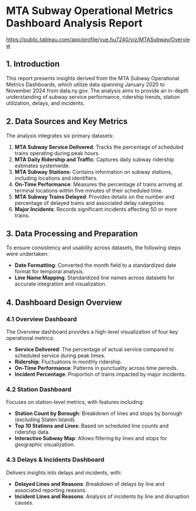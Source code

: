 # MTA Subway Operational Metrics Dashboard Analysis Report

<Tablau Dashboard>https://public.tableau.com/app/profile/yue.hu7240/viz/MTASubway/Overview
## 1. Introduction
This report presents insights derived from the MTA Subway Operational Metrics Dashboards, which utilize data spanning January 2020 to November 2024 from data.ny.gov. The analysis aims to provide an in-depth understanding of subway service performance, ridership trends, station utilization, delays, and incidents.

## 2. Data Sources and Key Metrics
The analysis integrates six primary datasets:

1. **MTA Subway Service Delivered**: Tracks the percentage of scheduled trains operating during peak hours.
2. **MTA Daily Ridership and Traffic**: Captures daily subway ridership estimates systemwide.
3. **MTA Subway Stations**: Contains information on subway stations, including locations and identifiers.
4. **On-Time Performance**: Measures the percentage of trains arriving at terminal locations within five minutes of their scheduled time.
5. **MTA Subway Trains Delayed**: Provides details on the number and percentage of delayed trains and associated delay categories.
6. **Major Incidents**: Records significant incidents affecting 50 or more trains.

## 3. Data Processing and Preparation
To ensure consistency and usability across datasets, the following steps were undertaken:

- **Date Formatting**: Converted the month field to a standardized date format for temporal analysis.
- **Line Name Mapping**: Standardized line names across datasets for accurate integration and visualization.

## 4. Dashboard Design Overview

### 4.1 Overview Dashboard
The Overview dashboard provides a high-level visualization of four key operational metrics:

- **Service Delivered**: The percentage of actual service compared to scheduled service during peak times.
- **Ridership**: Fluctuations in monthly ridership.
- **On-Time Performance**: Patterns in punctuality across time periods.
- **Incident Percentage**: Proportion of trains impacted by major incidents.

### 4.2 Station Dashboard
Focuses on station-level metrics, with features including:

- **Station Count by Borough**: Breakdown of lines and stops by borough (excluding Staten Island).
- **Top 10 Stations and Lines**: Based on scheduled line counts and ridership data.
- **Interactive Subway Map**: Allows filtering by lines and stops for geographic visualization.

### 4.3 Delays & Incidents Dashboard
Delivers insights into delays and incidents, with:

- **Delayed Lines and Reasons**: Breakdown of delays by line and associated reporting reasons.
- **Incident Lines and Reasons**: Analysis of incidents by line and disruption causes.
